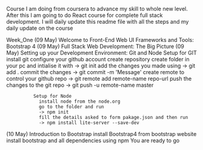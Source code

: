 Course I am doing from coursera to advance my skill to whole new level. After this I am going to do React course for complete full stack development.
I will daily update this readme file with all the steps and my daily update on the course

Week_One
(09 May)    Welcome to Front-End Web UI Frameworks and Tools: Bootstrap 4
(09 May)    Full Stack Web Development: The Big Picture
(09 May)    Setting up your Development Environment: Git and Node
              Setup for GIT
                install git
                configure your github account
                create repository
                create folder in your pc and intialise it with
                -> git init
                add the changes you made using
                -> git add . 
                commit the changes
                -> git commit -m 'Message'
                create remote to control your github repo
                -> git remote add remote-name repo-url
                push the changes to the git repo
                -> git push -u remote-name master

              Setup for Node
                install node from the node.org
                go to the folder and run
                -> npm init
                fill the details asked to form pakage.json and then run
                -> npm install lite-server --save-dev

(10 May)    Introduction to Bootstrap
                install Bootstrap4 from bootstrap website
                install bootstrap and all dependencies using npm
                You are ready to go